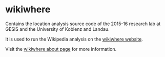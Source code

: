 # wikiwhere
Contains the location analysis source code of the 2015-16 research lab at GESIS and the University of Koblenz and Landau.

It is used to run the Wikipedia analysis on the [wikiwhere website](http://wikiwhere.west.uni-koblenz.de/).

Visit the [wikiwhere about page](http://wikiwhere.west.uni-koblenz.de/about/) for more information.
